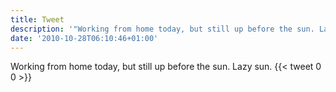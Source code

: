 ```yaml
---
title: Tweet
description: '"Working from home today, but still up before the sun. Lazy sun."'
date: '2010-10-28T06:10:46+01:00'
---
```

Working from home today, but still up before the sun. Lazy sun.
      {{< tweet 0 0 >}}
    
